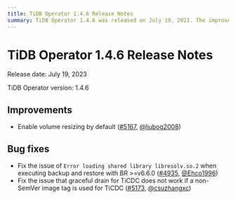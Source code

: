 ```yaml
---
title: TiDB Operator 1.4.6 Release Notes
summary: TiDB Operator 1.4.6 was released on July 19, 2023. The improvements include enabling volume resizing by default. Bug fixes address issues with executing backup and restore with BR >=v6.6.0 and the graceful drain for TiCDC when a non-SemVer image tag is used.
---
```


# TiDB Operator 1.4.6 Release Notes

Release date: July 19, 2023

TiDB Operator version: 1.4.6

## Improvements

- Enable volume resizing by default ([#5167](https://github.com/pingcap/tidb-operator/pull/5167), [@liubog2008](https://github.com/liubog2008))

## Bug fixes

- Fix the issue of `Error loading shared library libresolv.so.2` when executing backup and restore with BR >=v6.6.0 ([#4935](https://github.com/pingcap/tidb-operator/pull/4935), [@Ehco1996](https://github.com/Ehco1996))
- Fix the issue that graceful drain for TiCDC does not work if a non-SemVer image tag is used for TiCDC ([#5173](https://github.com/pingcap/tidb-operator/pull/5173), [@csuzhangxc](https://github.com/csuzhangxc))
